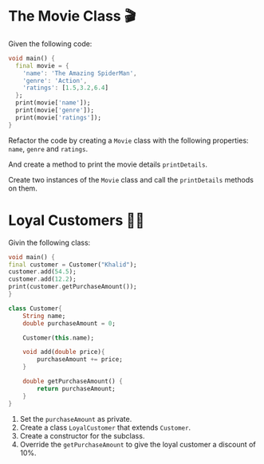 # The Movie Class 🎬

Given the following code:

```dart
void main() {
  final movie = {
    'name': 'The Amazing SpiderMan',
    'genre': 'Action',
    'ratings': [1.5,3.2,6.4]
  };
  print(movie['name']);
  print(movie['genre']);
  print(movie['ratings']);
}
```

Refactor the code by creating a `Movie` class with the following properties: `name`, `genre` and `ratings`.

And create a method to print the movie details `printDetails`.

Create two instances of the `Movie` class and call the `printDetails` methods on them.

# Loyal Customers 🤵‍♂️

Givin the following class:

```dart
void main() {
final customer = Customer("Khalid");
customer.add(54.5);
customer.add(12.2);
print(customer.getPurchaseAmount());
}

class Customer{
    String name;
    double purchaseAmount = 0;

    Customer(this.name);

    void add(double price){
        purchaseAmount += price;
    }

    double getPurchaseAmount() {
        return purchaseAmount;
    }
}
```

1. Set the `purchaseAmount` as private.
2. Create a class `LoyalCustomer` that extends `Customer`.
3. Create a constructor for the subclass.
4. Override the `getPurchaseAmount` to give the loyal customer a discount of 10%.
